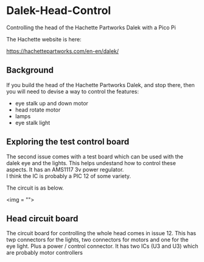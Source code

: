 # Dalek-Head-Control

Controlling the head of the Hachette Partworks Dalek with a Pico Pi

The Hachette website is here:

https://hachettepartworks.com/en-en/dalek/

## Background

If you build the head of the Hachette Partworks Dalek, and stop there, then you will need to devise a way to control the features:

- eye stalk up and down motor
- head rotate motor
- lamps
- eye stalk light

## Exploring the test control board

The second issue comes with a test board which can be used with the dalek eye and the lights. This helps undestand how to control these aspects.
It has an AMS1117 3v power regulator.   
I think the IC is probably a PIC 12 of some variety.

The circuit is as below.

<img = "">

## Head circuit board

The circuit board for controlling the whole head comes in issue 12. 
This has twp connectors for the lights, two connectors for motors and one for the eye light.   Plus a power / control connector.
It has two ICs (U3 and U3) which are probably motor controllers
